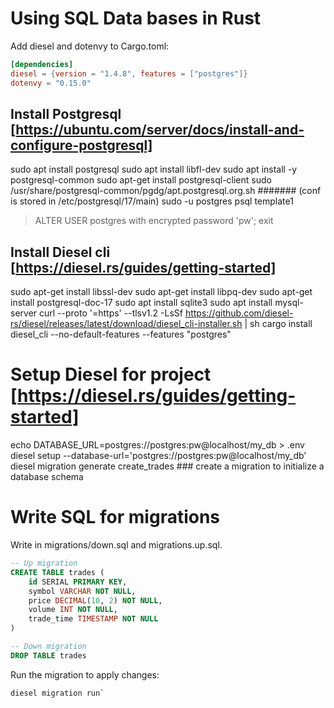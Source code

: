 # Using SQL Data bases in Rust

Add diesel and dotenvy to Cargo.toml:
```toml
[dependencies]
diesel = {version = "1.4.8", features = ["postgres"]}
dotenvy = "0.15.0"
```

## Install Postgresql [https://ubuntu.com/server/docs/install-and-configure-postgresql]
sudo apt install postgresql
sudo apt install libfl-dev
sudo apt install -y postgresql-common
sudo apt-get install postgresql-client
sudo /usr/share/postgresql-common/pgdg/apt.postgresql.org.sh
####### (conf is stored in /etc/postgresql/17/main)
sudo -u postgres psql template1
> ALTER USER postgres with encrypted password 'pw';
> exit

## Install Diesel cli [https://diesel.rs/guides/getting-started]
sudo apt-get install libssl-dev
sudo apt-get install libpq-dev
sudo apt-get install postgresql-doc-17
sudo apt install sqlite3
sudo apt install mysql-server
curl --proto '=https' --tlsv1.2 -LsSf https://github.com/diesel-rs/diesel/releases/latest/download/diesel_cli-installer.sh | sh
cargo install diesel_cli --no-default-features --features "postgres"

# Setup Diesel for project [https://diesel.rs/guides/getting-started]
echo DATABASE_URL=postgres://postgres:pw@localhost/my_db > .env
diesel setup --database-url='postgres://postgres:pw@localhost/my_db'
diesel migration generate create_trades ### create a migration to initialize a database schema

# Write SQL for migrations

Write in migrations/down.sql and migrations.up.sql.
```sql
-- Up migration
CREATE TABLE trades (
    id SERIAL PRIMARY KEY,
    symbol VARCHAR NOT NULL,
    price DECIMAL(10, 2) NOT NULL,
    volume INT NOT NULL,
    trade_time TIMESTAMP NOT NULL
)
```
```sql
-- Down migration
DROP TABLE trades
```

Run the migration to apply changes:
```bash
diesel migration run`
```
